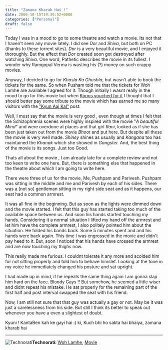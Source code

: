 ```yaml
---
title: "Zamana Kharab Hai !"
date: 2006-10-15T19:39:52+0000
categories: ["Personal"]
draft: false
---
```


Today I was in a mood to go to some theatre and watch a movie. Its not that I haven't seen any movie lately. I did see <em>Dor </em>and <em>Shiva</em>, but both on PC (thanks to these torrent sites).  <em>Dor </em>is a very beautiful movie, and I enjoyed it thoroughly. But the effect that <em>Dor </em>created soon got destroyed after watching <em>Shiva</em>. One word, Pathetic describes the movie in its fullest. I wonder why Ramgopal Verma is wasting his (?) money on such crappy movies.

Anyway, I decided to go for <em>Khosla Ka Ghoshla</em>, but wasn't able to book the tickets for the same. So when Pusham told me that the tickets for Woh Lamhe are available I  agreed for it. Though initially I wasnt really in the mood to go for this movie but when <a href="http://mindwarrior.wordpress.com/2006/10/02/lappies-buddies/">Kopos vouched for it</a> I thought that I should better pay some tribute to the movie which has earned me so many visitors with the <a href="http://rakeshkumar.wordpress.com/2006/09/09/song-kya-mujhe-pyaar-hai-woh-lamhe/">"Kyun Aaj Kal"</a> post.

Well, I must say that the movie is very good , even though at times I felt that the Schizophrenia scenes were highly inspired with the movie "<em>A beautiful Mind</em>" and were overdone at places and that girl <em>Rani</em>, looked as if she has been just taken  out from the movie <em>Bhoot </em>and put here. But despite all these the movie is very well made. <em>Shiney </em>shines as usually and <em>Kangana </em>too has maintained the <em>Khanak</em> which she showed in  <em>Gangster. </em>And, the best thing of the movie is its songs. Just too Good.

Thats all about the movie , I am already late for a complete review and not too keen to write one here. But, there is something else that happened in the theatre about which I am going to write here.

There were three of us for the movie, Me, Pushpam and Parivesh. Pushpam was sitting in the middle and me and Parivesh by each of his sides. There was a [not so] gentleman sitting in my right side seat and as it happens, our seat had a common armrest.

It was all fine in the beginning. But as soon as the lights were dimmed down and the movie started. I felt that this guy has started taking too much of the available space between us. And soon his hands started touching my hands. Considering it a normal situation I lifted my hand off the armrest and let him have the complete armrest, I also politely pointed him about the situation. He folded his bands back. Some 5 minutes spent and and his hands were back again. This time I was engrossed in the movie and didn't pay heed to it. But, soon I noticed that his hands have  crossed the armrest and are now touching my thighs now.

This really made me furious. I couldnt tolerate it any more and scolded him for not sitting properly and told him to behave himslef. Looking at the tone in my voice he immediately changed his posture and sat upright.

I had made up in mind, if he repeats the same thing again I am gonna slap him hard on the face.   Bloody Gays !! But somehow, he seemed a little wiser and didnt repeat his mistake. He sat properly for the remaining part of the first half and post interval swapped the seat with his friend.

Now, I am still not sure that that guy was actually a gay or not. May be it was just a carelessness from his side.  But still I think its better to speak out whenever you have a even a slightest of  doubt.

Kyuni ! KantaBen kah ke gayi hai :) ki,  Kuch bhi ho sakta hai bhaiya, zamana kharab hai



<hr />
<p><img src="http://rakeshkumar.wordpress.com/wp-content/uploads/2006/08/technorati.gif" alt="Technorati" /><strong>Technorati: </strong><a href="http://www.technorati.com/tag/Woh+Lamhe" rel="tag">Woh Lamhe</a>, <a href="http://www.technorati.com/tag/Movie" rel="tag">Movie</a></p>